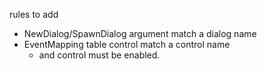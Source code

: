 rules to add

- NewDialog/SpawnDialog argument match a dialog name
- EventMapping table control match a control name
  - and control must be enabled.
